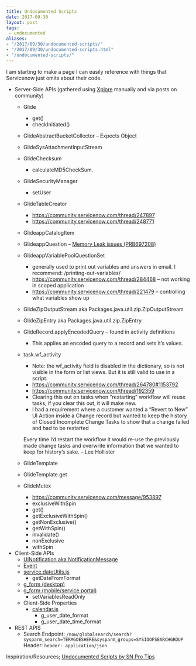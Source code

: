```yaml
---
title: Undocumented Scripts
date: 2017-09-30
layout: post
tags:
 - undocumented
aliases:
- "/2017/09/30/undocumented-scripts/"
- "/2017/09/30/undocumented-scripts.html"
- "/undocumented-scripts/"
---
```


I am starting to make a page I can easily reference with things that Servicenow just omits about their code.

<!--more-->

- Server-Side APIs (gathered using [Xplore](https://share.servicenow.com/app.do#/detailV2/9a1be70e13800b000de935528144b04c/overview) manually and via posts on community)
  - Glide
    - get()
    - checkInitiated()
  - GlideAbstractBucketCollector – Expects Object
  - GlideSysAttachmentInputStream
  - GlideChecksum
    - calculateMD5CheckSum.
  - GlideSecurityManager
    - setUser
  - GlideTableCreator
    - https://community.servicenow.com/thread/247897
    - https://community.servicenow.com/thread/248771
  - GlideappCatalogItem
  - GlideappQuestion – [Memory Leak issues (PRB697208)](https://hi.service-now.com/kb_view.do?sysparm_article=KB0596785)
  - GlideappVariablePoolQuestionSet
    - generally used to print out variables and answers in email.  I recommend: /printing-out-variables/
    - https://community.servicenow.com/thread/284468 – not working in scoped application
    - https://community.servicenow.com/thread/221479 – controlling what variables show up
  - GlideZipOutputStream aka Packages.java.util.zip.ZipOutputStream
  - GlideZipEntry aka Packages.java.util.zip.ZipEntry
  - GlideRecord.applyEncodedQuery – found in activity definitions
    - This applies an encoded query to a record and sets it’s values.
  - task.wf_activity
    - Note: the wf_activity field is disabled in the dictionary, so is not visible in the form or list views. But it is still valid to use in a script.
    - https://community.servicenow.com/thread/264780#1153792
    - https://community.servicenow.com/thread/192359
    - Clearing this out on tasks when “restarting” workflow will reuse tasks, if you clear this out, it will make new.
    - I had a requirement where a customer wanted a “Revert to New” UI Action inside a Change record but wanted to keep the history of Closed Incomplete Change Tasks to show that a change failed and had to be restarted

    Every time I’d restart the workflow it would re-use the previously made change tasks and overwrite information that we wanted to keep for history’s sake.  – Lee Hollister
  - GlideTemplate
  - GlideTemplate.get
  - GlideMutex
    - https://community.servicenow.com/message/953897
    - exclusiveWithSpin
    - get()
    - getExclusiveWithSpin()
    - getNonExclusive()
    - getWithSpin()
    - invalidate()
    - nonExclusive
    - withSpin
- Client-Side APIs
  - [UINotification aka NotificationMessage](https://hi.service-now.com/scripts/classes/doctype/NotificationMessage.js)
  - [Event](https://hi.service-now.com/scripts/consts/GlideEvent.js)
  - [service.dateUtils.js](https://hi.service-now.com/scripts/sn/common/util/service.dateUtils.js)
    - getDateFromFormat
  - [g_form (desktop)](https://hi.service-now.com/scripts/doctype/GlideForm14.js)
  - [g_form (mobile/service portal)](https://hi.service-now.com/scripts/scoped_object_generators.js)
    - setVariablesReadOnly
  - Client-Side Properties
    - [calendar.js](https://hi.service-now.com/scripts/calendar.js)
      - g_user_date_format
      - g_user_date_time_format
- REST APIS
  - Search
    Endpoint: `/now/globalsearch/search?sysparm_search=TERMGOESHERE&sysparm_groups=SYSIDOFSEARCHGROUP`
    Header: `header: application/json`

Inspiration/Resources;
[Undocumented Scripts by SN Pro Tips](https://snprotips.com/undocumented-servicenow-apis/)
